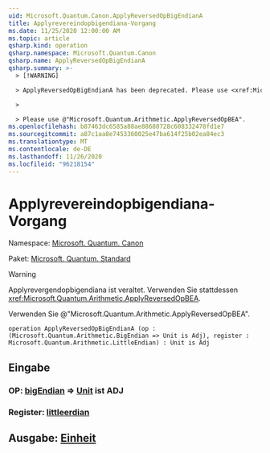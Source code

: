 ```yaml
---
uid: Microsoft.Quantum.Canon.ApplyReversedOpBigEndianA
title: Applyrevereindopbigendiana-Vorgang
ms.date: 11/25/2020 12:00:00 AM
ms.topic: article
qsharp.kind: operation
qsharp.namespace: Microsoft.Quantum.Canon
qsharp.name: ApplyReversedOpBigEndianA
qsharp.summary: >-
  > [!WARNING]

  > ApplyReversedOpBigEndianA has been deprecated. Please use <xref:Microsoft.Quantum.Arithmetic.ApplyReversedOpBEA> instead.

  >

  > Please use @"Microsoft.Quantum.Arithmetic.ApplyReversedOpBEA".
ms.openlocfilehash: b87463dc6585a88ae88680728c608332478fd1e7
ms.sourcegitcommit: a87c1aa8e7453360025e47ba614f25b02ea84ec3
ms.translationtype: MT
ms.contentlocale: de-DE
ms.lasthandoff: 11/26/2020
ms.locfileid: "96218154"
---
```

# <a name="applyreversedopbigendiana-operation"></a>Applyrevereindopbigendiana-Vorgang

Namespace: [Microsoft. Quantum. Canon](xref:Microsoft.Quantum.Canon)

Paket: [Microsoft. Quantum. Standard](https://nuget.org/packages/Microsoft.Quantum.Standard)


> [!WARNING]
> Applyrevergendopbigendiana ist veraltet. Verwenden Sie stattdessen <xref:Microsoft.Quantum.Arithmetic.ApplyReversedOpBEA>.
>
> Verwenden Sie @"Microsoft.Quantum.Arithmetic.ApplyReversedOpBEA".



```qsharp
operation ApplyReversedOpBigEndianA (op : (Microsoft.Quantum.Arithmetic.BigEndian => Unit is Adj), register : Microsoft.Quantum.Arithmetic.LittleEndian) : Unit is Adj
```


## <a name="input"></a>Eingabe

### <a name="op--bigendian--unit--is-adj"></a>OP: [bigEndian](xref:Microsoft.Quantum.Arithmetic.BigEndian) => [Unit](xref:microsoft.quantum.lang-ref.unit)  ist ADJ




### <a name="register--littleendian"></a>Register: [littleerdian](xref:Microsoft.Quantum.Arithmetic.LittleEndian)





## <a name="output--unit"></a>Ausgabe: [Einheit](xref:microsoft.quantum.lang-ref.unit)

